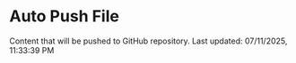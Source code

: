 # Auto Push File

Content that will be pushed to GitHub repository.
Last updated: 07/11/2025, 11:33:39 PM